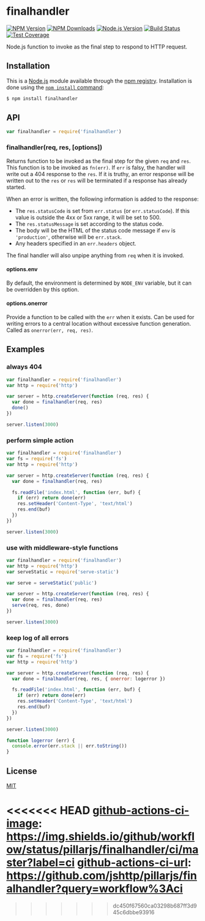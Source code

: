 # finalhandler

[![NPM Version][npm-image]][npm-url]
[![NPM Downloads][downloads-image]][downloads-url]
[![Node.js Version][node-image]][node-url]
[![Build Status][github-actions-ci-image]][github-actions-ci-url]
[![Test Coverage][coveralls-image]][coveralls-url]

Node.js function to invoke as the final step to respond to HTTP request.

## Installation

This is a [Node.js](https://nodejs.org/en/) module available through the
[npm registry](https://www.npmjs.com/). Installation is done using the
[`npm install` command](https://docs.npmjs.com/getting-started/installing-npm-packages-locally):

```sh
$ npm install finalhandler
```

## API

```js
var finalhandler = require('finalhandler')
```

### finalhandler(req, res, [options])

Returns function to be invoked as the final step for the given `req` and `res`.
This function is to be invoked as `fn(err)`. If `err` is falsy, the handler will
write out a 404 response to the `res`. If it is truthy, an error response will
be written out to the `res` or `res` will be terminated if a response has already
started.

When an error is written, the following information is added to the response:

  * The `res.statusCode` is set from `err.status` (or `err.statusCode`). If
    this value is outside the 4xx or 5xx range, it will be set to 500.
  * The `res.statusMessage` is set according to the status code.
  * The body will be the HTML of the status code message if `env` is
    `'production'`, otherwise will be `err.stack`.
  * Any headers specified in an `err.headers` object.

The final handler will also unpipe anything from `req` when it is invoked.

#### options.env

By default, the environment is determined by `NODE_ENV` variable, but it can be
overridden by this option.

#### options.onerror

Provide a function to be called with the `err` when it exists. Can be used for
writing errors to a central location without excessive function generation. Called
as `onerror(err, req, res)`.

## Examples

### always 404

```js
var finalhandler = require('finalhandler')
var http = require('http')

var server = http.createServer(function (req, res) {
  var done = finalhandler(req, res)
  done()
})

server.listen(3000)
```

### perform simple action

```js
var finalhandler = require('finalhandler')
var fs = require('fs')
var http = require('http')

var server = http.createServer(function (req, res) {
  var done = finalhandler(req, res)

  fs.readFile('index.html', function (err, buf) {
    if (err) return done(err)
    res.setHeader('Content-Type', 'text/html')
    res.end(buf)
  })
})

server.listen(3000)
```

### use with middleware-style functions

```js
var finalhandler = require('finalhandler')
var http = require('http')
var serveStatic = require('serve-static')

var serve = serveStatic('public')

var server = http.createServer(function (req, res) {
  var done = finalhandler(req, res)
  serve(req, res, done)
})

server.listen(3000)
```

### keep log of all errors

```js
var finalhandler = require('finalhandler')
var fs = require('fs')
var http = require('http')

var server = http.createServer(function (req, res) {
  var done = finalhandler(req, res, { onerror: logerror })

  fs.readFile('index.html', function (err, buf) {
    if (err) return done(err)
    res.setHeader('Content-Type', 'text/html')
    res.end(buf)
  })
})

server.listen(3000)

function logerror (err) {
  console.error(err.stack || err.toString())
}
```

## License

[MIT](LICENSE)

[npm-image]: https://img.shields.io/npm/v/finalhandler.svg
[npm-url]: https://npmjs.org/package/finalhandler
[node-image]: https://img.shields.io/node/v/finalhandler.svg
[node-url]: https://nodejs.org/en/download
[coveralls-image]: https://img.shields.io/coveralls/pillarjs/finalhandler.svg
[coveralls-url]: https://coveralls.io/r/pillarjs/finalhandler?branch=master
[downloads-image]: https://img.shields.io/npm/dm/finalhandler.svg
[downloads-url]: https://npmjs.org/package/finalhandler
<<<<<<< HEAD
[github-actions-ci-image]: https://img.shields.io/github/workflow/status/pillarjs/finalhandler/ci/master?label=ci
[github-actions-ci-url]: https://github.com/jshttp/pillarjs/finalhandler?query=workflow%3Aci
=======
[github-actions-ci-image]: https://github.com/pillarjs/finalhandler/actions/workflows/ci.yml/badge.svg
[github-actions-ci-url]: https://github.com/pillarjs/finalhandler/actions/workflows/ci.yml
>>>>>>> dc450f67560ca03298b687ff3d945c6dbbe93916
